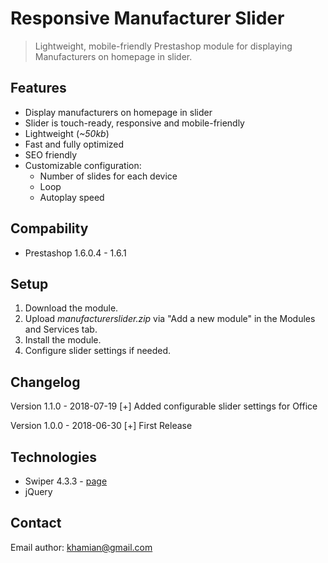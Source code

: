 # Responsive Manufacturer Slider
> Lightweight, mobile-friendly Prestashop module for displaying Manufacturers on homepage in slider.

## Features
- Display manufacturers on homepage in slider
- Slider is touch-ready, responsive and mobile-friendly
- Lightweight (_~50kb_)
- Fast and fully optimized
- SEO friendly
- Customizable configuration:
    * Number of slides for each device
    * Loop
    * Autoplay speed

## Compability
- Prestashop 1.6.0.4 - 1.6.1

## Setup
1. Download the module.
2. Upload _manufacturerslider.zip_ via "Add a new module" in the Modules and Services tab.
3. Install the module.
4. Configure slider settings if needed.

## Changelog
Version 1.1.0 - 2018-07-19
[+] Added configurable slider settings for Office

Version 1.0.0 - 2018-06-30
[+] First Release

## Technologies
- Swiper 4.3.3 - [page](http://www.idangero.us/swiper/)
- jQuery

## Contact
Email author: <khamian@gmail.com>
